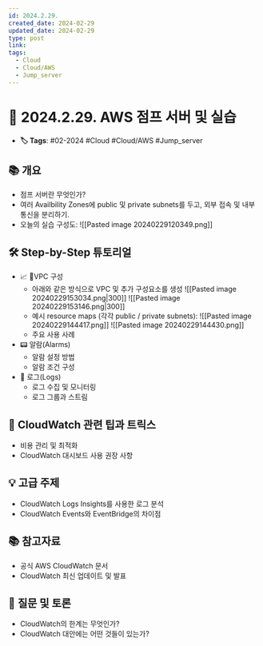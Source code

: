```yaml
---
id: 2024.2.29.
created_date: 2024-02-29
updated_date: 2024-02-29
type: post
link: 
tags:
  - Cloud
  - Cloud/AWS
  - Jump_server
---
```

# 📅 2024.2.29. AWS 점프 서버 및 실습
- **🏷️ Tags**: #02-2024 #Cloud #Cloud/AWS #Jump_server 

## 📚 개요
- 점프 서버란 무엇인가?
- 여러 Availbility Zones에 public 및 private subnets를 두고, 외부 접속 및 내부 통신을 분리하기.
- 오늘의 실습 구성도:
	![[Pasted image 20240229120349.png]]

## 🛠 Step-by-Step 튜토리얼
- 📈 VPC 구성
  - 아래와 같은 방식으로 VPC 및 추가 구성요소를 생성
![[Pasted image 20240229153034.png|300]]   ![[Pasted image 20240229153146.png|300]]
  - 예시 resource maps (각각 public / private subnets):
![[Pasted image 20240229144417.png]]
![[Pasted image 20240229144430.png]]
  - 주요 사용 사례
- 📟 알람(Alarms)
  - 알람 설정 방법
  - 알람 조건 구성
- 📜 로그(Logs)
  - 로그 수집 및 모니터링
  - 로그 그룹과 스트림

## 📝 CloudWatch 관련 팁과 트릭스
- 비용 관리 및 최적화
- CloudWatch 대시보드 사용 권장 사항

## 💡 고급 주제
- CloudWatch Logs Insights를 사용한 로그 분석
- CloudWatch Events와 EventBridge의 차이점

## 📚 참고자료
- 공식 AWS CloudWatch 문서
- CloudWatch 최신 업데이트 및 발표

## 🤔 질문 및 토론
- CloudWatch의 한계는 무엇인가?
- CloudWatch 대안에는 어떤 것들이 있는가?
